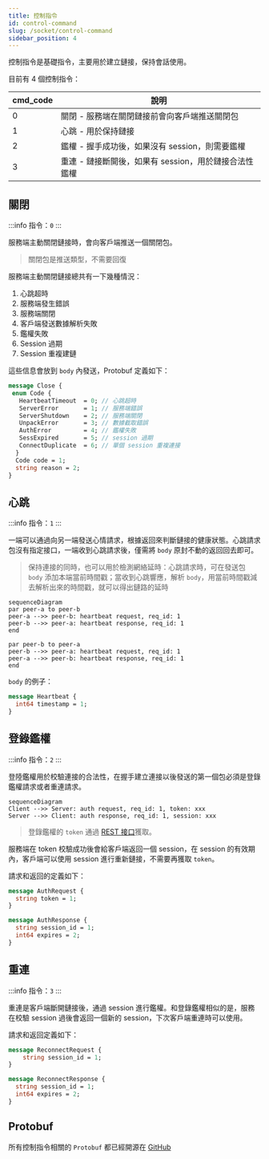 ```yaml
---
title: 控制指令
id: control-command
slug: /socket/control-command
sidebar_position: 4
---
```


控制指令是基礎指令，主要用於建立鏈接，保持會話使用。

目前有 4 個控制指令：

| cmd_code | 說明                                                  |
| -------- | ----------------------------------------------------- |
| 0        | 關閉 - 服務端在關閉鏈接前會向客戶端推送關閉包         |
| 1        | 心跳 - 用於保持鏈接                                   |
| 2        | 鑑權 - 握手成功後，如果沒有 session，則需要鑑權       |
| 3        | 重連 - 鏈接斷開後，如果有 session，用於鏈接合法性鑑權 |

## 關閉

:::info
指令：`0`
:::

服務端主動關閉鏈接時，會向客戶端推送一個關閉包。

> 關閉包是推送類型，不需要回復

服務端主動關閉鏈接總共有一下幾種情況：

1. 心跳超時
2. 服務端發生錯誤
3. 服務端關閉
4. 客戶端發送數據解析失敗
5. 鑑權失敗
6. Session 過期
7. Session 重複建鏈

這些信息會放到 `body` 內發送，Protobuf 定義如下：

```protobuf
message Close {
 enum Code {
   HeartbeatTimeout  = 0; // 心跳超時
   ServerError       = 1; // 服務端錯誤
   ServerShutdown    = 2; // 服務端關閉
   UnpackError       = 3; // 數據截取錯誤
   AuthError         = 4; // 鑑權失敗
   SessExpired       = 5; // session 過期
   ConnectDuplicate  = 6; // 單個 session 重複連接
  }
  Code code = 1;
  string reason = 2;
}
```

## 心跳

:::info
指令：`1`
:::

一端可以通過向另一端發送心情請求，根據返回來判斷鏈接的健康狀態。心跳請求包沒有指定接口，一端收到心跳請求後，僅需將 `body` 原封不動的返回回去即可。

> 保持連接的同時，也可以用於檢測網絡延時：心跳請求時，可在發送包 `body` 添加本端當前時間戳；當收到心跳響應，解析 `body`，用當前時間戳減去解析出來的時間戳，就可以得出鏈路的延時

```mermaid
sequenceDiagram
par peer-a to peer-b
peer-a -->> peer-b: heartbeat request, req_id: 1
peer-b -->> peer-a: heartbeat response, req_id: 1
end

par peer-b to peer-a
peer-b -->> peer-a: heartbeat request, req_id: 1
peer-a -->> peer-b: heartbeat response, req_id: 1
end
```

`body` 的例子：

```protobuf
message Heartbeat {
  int64 timestamp = 1;
}
```

## 登錄鑑權

:::info
指令：`2`
:::

登陸鑑權用於校驗連接的合法性，在握手建立連接以後發送的第一個包必須是登錄鑑權請求或者重連請求。

```mermaid
sequenceDiagram
Client -->> Server: auth request, req_id: 1, token: xxx
Server -->> Client: auth response, req_id: 1, session: xxx

```

> 登錄鑑權的 `token` 通過 [REST 接口](./socket-otp-api.md)獲取。

服務端在 token 校驗成功後會給客戶端返回一個 session，在 session 的有效期內，客戶端可以使用 session 進行重新鏈接，不需要再獲取 `token`。

請求和返回的定義如下：

```protobuf
message AuthRequest {
  string token = 1;
}

message AuthResponse {
  string session_id = 1;
  int64 expires = 2;
}
```

## 重連

:::info
指令：`3`
:::

重連是客戶端斷開鏈接後，通過 session 進行鑑權。和登錄鑑權相似的是，服務在校驗 session 過後會返回一個新的 session，下次客戶端重連時可以使用。

請求和返回定義如下：

```protobuf
message ReconnectRequest {
    string session_id = 1;
}

message ReconnectResponse {
  string session_id = 1;
  int64 expires = 2;
}
```

## Protobuf

所有控制指令相關的 `Protobuf` 都已經開源在 [GitHub](https://github.com/longbridgeapp/openapi-protobufs/blob/main/control/control.proto)
